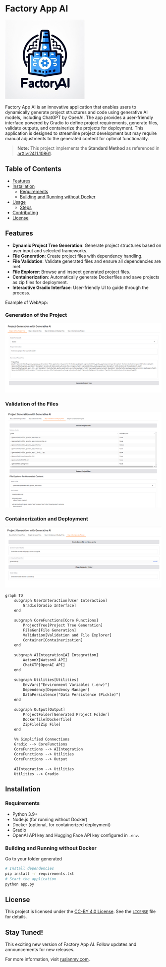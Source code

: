 # Factory App AI

![alt text](./assets/logo-small.jpg)

Factory App AI is an innovative application that enables users to dynamically generate project structures and code using generative AI models, including ChatGPT by OpenAI. The app provides a user-friendly interface powered by Gradio to define project requirements, generate files, validate outputs, and containerize the projects for deployment. This application is designed to streamline project development but may require manual adjustments to the generated content for optimal functionality.

> **Note:** This project implements the **Standard Method** as referenced in [arXiv:2411.10861](https://arxiv.org/pdf/2411.10861). 

## Table of Contents

- [Features](#features)
- [Installation](#installation)
  - [Requirements](#requirements)
  - [Building and Running without Docker](#building-and-running-without-docker)
- [Usage](#usage)
  - [Steps](#steps)
- [Contributing](#contributing)
- [License](#license)

## Features

- **Dynamic Project Tree Generation**: Generate project structures based on user input and selected frameworks.
- **File Generation**: Create project files with dependency handling.
- **File Validation**: Validate generated files and ensure all dependencies are met.
- **File Explorer**: Browse and inspect generated project files.
- **Containerization**: Automatically generate Dockerfiles and save projects as zip files for deployment.
- **Interactive Gradio Interface**: User-friendly UI to guide through the process.

Example of WebApp:

### Generation of the Project

![](assets/2024-11-10-00-17-10.png)

### Validation of the Files

![](assets/2024-11-09-23-54-10.png)

### Containerization and Deployment

![](assets/2024-11-10-00-13-19.png)

```mermaid
graph TD
    subgraph UserInteraction[User Interaction]
        Gradio[Gradio Interface]
    end

    subgraph CoreFunctions[Core Functions]
        ProjectTree[Project Tree Generation]
        FileGen[File Generation]
        Validation[Validation and File Explorer]
        Container[Containerization]
    end

    subgraph AIIntegration[AI Integration]
        WatsonX[WatsonX API]
        ChatGTP[OpenAI API]
    end

    subgraph Utilities[Utilities]
        EnvVars["Environment Variables (.env)"]
        Dependency[Dependency Manager]
        DataPersistence["Data Persistence (Pickle)"]
    end

    subgraph Output[Output]
        ProjectFolder[Generated Project Folder]
        Dockerfile[Dockerfile]
        ZipFile[Zip File]
    end

    %% Simplified Connections
    Gradio --> CoreFunctions
    CoreFunctions --> AIIntegration
    CoreFunctions --> Utilities
    CoreFunctions --> Output

    AIIntegration --> Utilities
    Utilities --> Gradio

```

## Installation

### Requirements

- Python 3.9+
- Node.js (for running without Docker)
- Docker (optional, for containerized deployment)
- Gradio
- OpenAI API key and Hugging Face API key configured in `.env`.

### Building and Running without Docker

Go to your folder  generated 

```bash
# Install dependencies
pip install -r requirements.txt
# Start the application
python app.py
```

## License

This project is licensed under the [CC-BY 4.0 License](https://creativecommons.org/licenses/by/4.0/). See the [`LICENSE`](LICENSE.txt) file for details.

## Stay Tuned!

This exciting new version of Factory App AI. Follow updates and announcements for new releases.

For more information, visit [ruslanmv.com](https://ruslanmv.com).
